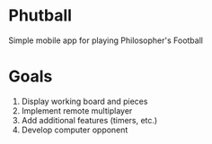 # Phutball
Simple mobile app for playing Philosopher's Football

# Goals
1. Display working board and pieces
2. Implement remote multiplayer
3. Add additional features (timers, etc.)
4. Develop computer opponent
